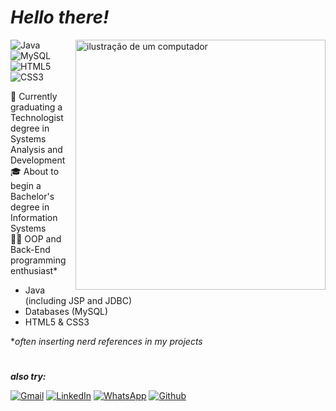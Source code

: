 
<h1><bold><i>Hello there!</i></bold></h1>
<img src="https://raw.githubusercontent.com/MicaelliMedeiros/micaellimedeiros/master/image/computer-illustration.png" alt="ilustração de um computador" min-width="400px" max-width="400px" width="400px" align="right">

![Java](https://img.shields.io/badge/Java-JSP-f89820)
![MySQL](https://img.shields.io/badge/Database-MySQL-00758f)
![HTML5](https://img.shields.io/badge/HTML5--orange)
![CSS3](https://img.shields.io/badge/CSS3--blue)

<p>
📖 Currently graduating a Technologist degree in Systems Analysis and Development <br>
🎓 About to begin a Bachelor's degree in Information Systems <br>
👨‍💻 OOP and Back-End programming enthusiast* <br>
</p>

- Java (including JSP and JDBC)
- Databases (MySQL)
- HTML5 & CSS3

*<i>often inserting nerd references in my projects </i><br>
<h1></h1>

***also try:***

<p align="left">
  <a href="mailto:alexandrenicolas509@gmail.com" title="Gmail">
  <img src="https://img.shields.io/badge/-Gmail-FF0000?style=flat-square&labelColor=FF0000&logo=gmail&logoColor=white&link=mailto:alexandrenicolas509@gmail.com" alt="Gmail"/></a>
  <a href="https://www.linkedin.com/in/nicolas-alexandre-58a364281" title="LinkedIn">
  <img src="https://img.shields.io/badge/-Linkedin-0e76a8?style=flat-square&logo=Linkedin&logoColor=white&link=https://www.linkedin.com/in/nicolas-alexandre-58a364281" alt="LinkedIn"/></a>
  <a href="https://whatsa.me/5511981157958/?t=Ol%C3%A1!%20Vim%20pelo%20seu%20Github,%20e%20queria%20entrar%20em%20contato%20para%20conversar" title="WhatsApp">
  <img src="https://img.shields.io/badge/-WhatsApp-25d366?style=flat-square&labelColor=25d366&logo=whatsapp&logoColor=white&link=https://whatsa.me/5511981157958/?t=Ol%C3%A1!%20Vim%20pelo%20seu%20Github,%20e%20queria%20entrar%20em%20contato%20para%20conversar" alt="WhatsApp"/></a>
  <a href="https://github.com/nck-alx" title="GitHub">
  <img src="https://img.shields.io/badge/-Github-000000?style=flat-square&labelColor=000000&logo=github&logoColor=white&link=https://github.com/nck-alx" alt="Github"/></a>
</p>
